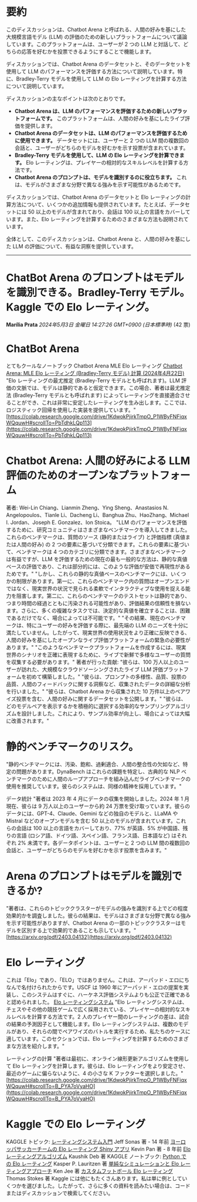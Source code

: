 # 要約 
このディスカッションは、Chatbot Arena と呼ばれる、人間の好みを基にした大規模言語モデル (LLM) の評価のための新しいプラットフォームについて議論しています。このプラットフォームは、ユーザーが 2 つの LLM と対話して、どちらの応答を好むかを投票できるようにすることで機能します。

ディスカッションでは、Chatbot Arena のデータセットと、そのデータセットを使用して LLM のパフォーマンスを評価する方法について説明しています。特に、Bradley-Terry モデルを使用して LLM の Elo レーティングを計算する方法について説明しています。

ディスカッションの主なポイントは次のとおりです。

* **Chatbot Arena は、LLM のパフォーマンスを評価するための新しいプラットフォームです。** このプラットフォームは、人間の好みを基にしたライブ評価を提供します。
* **Chatbot Arena のデータセットは、LLM のパフォーマンスを評価するために使用できます。** データセットには、ユーザーと 2 つの LLM 間の複数回の会話と、ユーザーがどちらのモデルを好むかを示す投票が含まれています。
* **Bradley-Terry モデルを使用して、LLM の Elo レーティングを計算できます。** Elo レーティングは、プレイヤーの相対的なスキルレベルを計算する方法です。
* **Chatbot Arena のプロンプトは、モデルを識別するのに役立ちます。** これは、モデルがさまざまな分野で異なる強みを示す可能性があるためです。

ディスカッションでは、Chatbot Arena のデータセットと Elo レーティングの計算方法について、いくつかの追加情報も提供されています。たとえば、データセットには 50 以上のモデルが含まれており、会話は 100 以上の言語をカバーしています。また、Elo レーティングを計算するためのさまざまな方法も説明されています。

全体として、このディスカッションは、Chatbot Arena と、人間の好みを基にした LLM の評価について、有益な洞察を提供しています。


---
# ChatBot Arena のプロンプトはモデルを識別できる。Bradley-Terry モデル。Kaggle での Elo レーティング。

**Marília Prata** *2024年5月3日 金曜日 14:27:26 GMT+0900 (日本標準時)* (42 票)

# ChatBot Arena
とてもクールなノートブック Chatbot Arena MLE Elo レーティング
[Chatbot Arena: MLE Elo レーティング (Bradley-Terry モデル) 計算 (2024年4月22日)](#https://colab.research.google.com/drive/1KdwokPjirkTmpO_P1WByFNFiqxWQquwH#scrollTo=B_PYA7oVyaHO)
"Elo レーティングの最尤推定 (Bradley-Terry モデルとも呼ばれます)。LLM 評価の文脈では、モデルは静的であると仮定できます。この場合、著者は最尤推定法 (Bradley-Terry モデルとも呼ばれます) によってレーティングを直接適合させることができ、これは非常に安定したレーティングを生み出します。ここでは、ロジスティック回帰を使用した実装を提供しています。"
[https://colab.research.google.com/drive/1KdwokPjirkTmpO_P1WByFNFiqxWQquwH#scrollTo=PbTdhkLQp113](https://colab.research.google.com/drive/1KdwokPjirkTmpO_P1WByFNFiqxWQquwH#scrollTo=PbTdhkLQp113)

# Chatbot Arena: 人間の好みによる LLM 評価のためのオープンなプラットフォーム
著者: Wei-Lin Chiang、Lianmin Zheng、Ying Sheng、Anastasios N. Angelopoulos、Tianle Li、Dacheng Li、Banghua Zhu、HaoZhang、Michael I. Jordan、Joseph E. Gonzalez、Ion Stoica。
"LLM のパフォーマンスを評価するために、研究コミュニティはさまざまなベンチマークを導入してきました。これらのベンチマークは、質問のソース (静的またはライブ) と評価指標 (真値または人間の好み) の 2 つの要素に基づいて分類できます。これらの要素に基づいて、ベンチマークは 4 つのカテゴリに分類できます。さまざまなベンチマークは有益ですが、LLM を評価するための現在の最も一般的な方法は、静的な真値ベースの評価であり、これは部分的には、このような評価が安価で再現性があるためです。"
"しかし、これらの静的な真値ベースのベンチマークには、いくつかの制限があります。第一に、これらのベンチマーク内の質問はオープンエンドではなく、現実世界の状況で見られる柔軟でインタラクティブな使用を捉える能力を阻害します。第二に、これらのベンチマークのテストセットは静的であり、つまり時間の経過とともに汚染される可能性があり、評価結果の信頼性を損ないます。さらに、多くの複雑なタスクでは、決定的な真値を確立することは、困難であるだけでなく、場合によっては不可能です。"
"その結果、現在のベンチマークは、特にユーザーの好みを評価する際に、最先端の LLM のニーズを十分に満たしていません。したがって、現実世界の使用状況をより正確に反映できる、人間の好みを基にしたオープンなライブ評価プラットフォームの緊急の必要性があります。"
"このようなベンチマークプラットフォームを作成するには、現実世界のシナリオを正確に表現するために、ライブで新鮮で多様なユーザーの質問を収集する必要があります。"
著者が行った貢献:
"彼らは、100 万人以上のユーザーが訪れた、大規模なクラウドソーシングされたライブ LLM 評価プラットフォームを初めて構築しました。"
"彼らは、プロンプトの多様性、品質、投票の品質、人間のフィードバックに関する洞察など、収集されたデータの詳細な分析を行いました。"
"彼らは、Chatbot Arena から収集された 10 万件以上のペアワイズ投票を含む、人間の好みに関するデータセットを公開します。"
"彼らは、どのモデルペアを表示するかを積極的に選択する効率的なサンプリングアルゴリズムを設計しました。これにより、サンプル効率が向上し、場合によっては大幅に改善されます。"

# 静的ベンチマークのリスク。
"静的ベンチマークには、汚染、飽和、過剰適合、人間の整合性の欠如など、特定の問題があります。DynaBench はこれらの課題を特定し、古典的な NLP ベンチマークのために人間のループアプローチを組み込んだライブベンチマークの使用を推奨しています。彼らのシステムは、同様の精神を採用しています。"

データ統計
"著者は 2023 年 4 月にデータの収集を開始しました。2024 年 1 月現在、彼らは 9 万人以上のユーザーから約 24 万票を受け取っています。彼らのデータには、GPT-4、Claude、Gemini などの独自のモデルと、LLaMA や Mistral などのオープンモデルを含む 50 以上のモデルが含まれています。これらの会話は 100 以上の言語をカバーしており、77% が英語、5% が中国語、残りの言語 (ロシア語、ドイツ語、スペイン語、フランス語、日本語など) はそれぞれ 2% 未満です。各データポイントは、ユーザーと 2 つの LLM 間の複数回の会話と、ユーザーがどちらのモデルを好むかを示す投票を含みます。"

# Arena のプロンプトはモデルを識別できるか?
"著者は、これらのトピッククラスターがモデルの強みを識別する上でどの程度効果的かを調査しました。彼らの結果は、モデルはさまざまな分野で異なる強みを示す可能性がありますが、Chatbot Arena の一部のトピッククラスターはモデルを区別する上で効果的であることも示しています。"
[https://arxiv.org/pdf/2403.04132](https://arxiv.org/pdf/2403.04132)

# Elo レーティング
これは「Elo」であり、「ELO」ではありません。これは、アーパッド・エロにちなんで名付けられたからです。USCF は 1960 年にアーパッド・エロの提案を実装し、このシステムはすぐに、ハーケネス評価システムよりも公正で正確であると認められました。
[Elo レーティングシステム](https://en.wikipedia.org/wiki/Elo_rating_system)
"Elo レーティングシステムは、チェスやその他の競技ゲームで広く採用されている、プレイヤーの相対的なスキルレベルを計算する方法です。2 人のプレイヤー間のレーティングの差は、試合の結果の予測因子として機能します。Elo レーティングシステムは、複数のモデルがあり、それらの間でペアワイズのバトルを実行するため、私たちのケースに適しています。このセクションでは、Elo レーティングを計算するためのさまざまな方法を紹介します。"

レーティングの計算
"著者は最初に、オンライン線形更新アルゴリズムを使用して Elo レーティングを計算します。彼らは、Elo レーティングをより安定させ、最近のゲームに偏らないように、4 の小さな K ファクターを選択しました。"
[https://colab.research.google.com/drive/1KdwokPjirkTmpO_P1WByFNFiqxWQquwH#scrollTo=B_PYA7oVyaHO](https://colab.research.google.com/drive/1KdwokPjirkTmpO_P1WByFNFiqxWQquwH#scrollTo=B_PYA7oVyaHO)

# Kaggle での Elo レーティング
KAGGLE トピック:
[レーティングシステム入門](https://www.kaggle.com/competitions/chess/discussion/92) Jeff Sonas 著 - 14 年前
[ヨーロッパサッカーチームの Elo レーティング Shiny アプリ](https://www.kaggle.com/datasets/hugomathien/soccer/discussion/31154) Kevin Pan 著 - 8 年前
[Elo レーティングアルゴリズム](https://www.kaggle.com/discussions/getting-started/216048) Kaushik Deb 著
KAGGLE ノートブック:
[Python での Elo レーティング](https://www.kaggle.com/code/kplauritzen/elo-ratings-in-python) Kasper P. Lauritzen 著
[単純なシミュレーションと Elo レーティングアプローチ](https://www.kaggle.com/code/kenjee/simple-simulation-elo-rating-approach) Ken Jee 著
[カスタムフットボール Elo レーティング](https://www.kaggle.com/code/thomasstokes/custom-football-elo-rating) Thomas Stokes 著
Kaggle には他にもたくさんあります。私は単に例としていくつかを選びました。したがって、さらに多くの資料を読みたい場合は、コードまたはディスカッションで検索してください。


